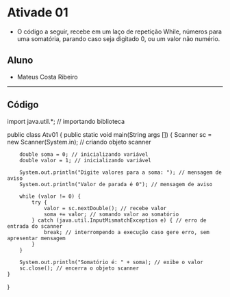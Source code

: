 # Ativade 01
- O código a seguir, recebe em um laço de repetição While, números para uma somatória, parando caso seja digitado 0, ou um valor não numério.

## Aluno
- Mateus Costa Ribeiro
<hr>

## Código

import java.util.*; // importando biblioteca

public class Atv01 {
    public static void main(String args []) {
        Scanner sc = new Scanner(System.in); // criando objeto scanner

        double soma = 0; // inicializando variável
        double valor = 1; // inicializando variável

        System.out.println("Digite valores para a soma: "); // mensagem de aviso
        System.out.println("Valor de parada é 0"); // mensagem de aviso

        while (valor != 0) {
            try {
                valor = sc.nextDouble(); // recebe valor
                soma += valor; // somando valor ao somatório
            } catch (java.util.InputMismatchException e) { // erro de entrada do scanner
                break; // interrompendo a execução caso gere erro, sem apresentar mensagem
            }
        } 

        System.out.println("Somatório é: " + soma); // exibe o valor
        sc.close(); // encerra o objeto scanner
    }
}